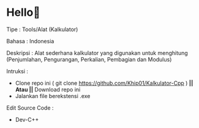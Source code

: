 # Hello👋

Tipe : Tools/Alat
(Kalkulator)

Bahasa : Indonesia

Deskripsi :
  Alat sederhana kalkulator yang digunakan untuk menghitung (Penjumlahan, Pengurangan, Perkalian, Pembagian dan Modulus)

Intruksi : 
- Clone repo ini ( git clone https://github.com/Khip01/Kalkulator-Cpp )  **|| Atau ||** Download repo ini
- Jalankan file berekstensi .exe

Edit Source Code :
- Dev-C++
